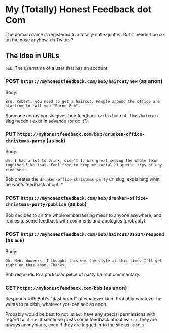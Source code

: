 # My (Totally) Honest Feedback dot Com

The domain name is registered to a totally-not-squatter. But it needn't be so on the nose anyhow, eh Twitter?

## The Idea in URLs

`bob`: The username of a user that has an account

### POST `https://myhonestfeedback.com/bob/haircut/new` (as anon)

Body:

```
Bro, Robert, you need to get a haircut. People around the office are starting to call you "Porno Bob".
```

Someone anonymously gives bob feedback on his haircut. The `/haircut/` slug needn't exist in advance (or do it?)

### PUT `https://myhonestfeedback.com/bob/drunken-office-christmas-party` (as `bob`)

Body:

```
Um. I had a lot to drink, didn't I. Was great seeing the whole team together like that. Feel free to drop me social etiquette tips of any kind here.
```

Bob creates the `drunken-office-christmas-party` url slug, explaining what he wants feedback about.
*

### POST `https://myhonestfeedback.com/bob/drunken-office-christmas-party/publish` (as `bob`)

Bob decides to air the whole embarrassing mess to anyone anywhere, and replies to some feedback with comments and apologies (probably).

### POST `https://myhonestfeedback.com/bob/haircut/01234/respond` (as `bob`)

Body:

```
Oh. Heh. Wowzers. I thought this was the style at this time. I'll get right on that anon. Thanks.
```

Bob responds to a particular piece of nasty haircut commentary.

### GET `https://myhonestfeedback.com/bob` (as anon)

Responds with Bob's "dashboard" of whatever kind. Probably whatever he wants to publish, whatever you can see as anon.

Probably would be best to not let `bob` have any special permissions with regard to `alice`. If someone posts some feedback about `user_x`, they are _always_ anonymous, even if they are logged in to the site as `user_x`.
